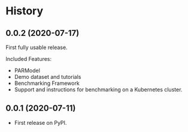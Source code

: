 # History

## 0.0.2 (2020-07-17)

First fully usable release.

Included Features:

* PARModel
* Demo dataset and tutorials
* Benchmarking Framework
* Support and instructions for benchmarking on a Kubernetes cluster.

## 0.0.1 (2020-07-11)

* First release on PyPI.
